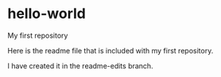 # hello-world
My first repository

Here is the readme file that is included with my first repository.

I have created it in the readme-edits branch.
